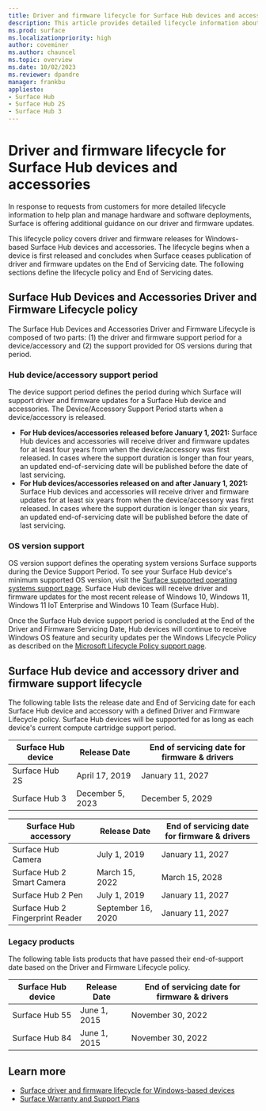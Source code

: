 ```yaml
---
title: Driver and firmware lifecycle for Surface Hub devices and accessories
description: This article provides detailed lifecycle information about Surface Hub and related accessories to help plan and manage hardware and software deployments. 
ms.prod: surface
ms.localizationpriority: high
author: coveminer
ms.author: chauncel
ms.topic: overview
ms.date: 10/02/2023
ms.reviewer: dpandre
manager: frankbu
appliesto:
- Surface Hub
- Surface Hub 2S
- Surface Hub 3
---
```


# Driver and firmware lifecycle for Surface Hub devices and accessories

In response to requests from customers for more detailed lifecycle information to help plan and manage hardware and software deployments, Surface is offering additional guidance on our driver and firmware updates.
 
This lifecycle policy covers driver and firmware releases for Windows-based Surface Hub devices and accessories. The lifecycle begins when a device is first released and concludes when Surface ceases publication of driver and firmware updates on the End of Servicing date. The following sections define the lifecycle policy and End of Servicing dates.

## Surface Hub Devices and Accessories Driver and Firmware Lifecycle policy

The Surface Hub Devices and Accessories Driver and Firmware Lifecycle is composed of two parts: (1) the driver and firmware support period for a device/accessory and (2) the support provided for OS versions during that period.
 
### Hub device/accessory support period

The device support period defines the period during which Surface will support driver and firmware updates for a Surface Hub device and accessories. The Device/Accessory Support Period starts when a device/accessory is released.

- **For Hub devices/accessories released before January 1, 2021:** Surface Hub devices and accessories will receive driver and firmware updates for at least four years from when the device/accessory was first released. In cases where the support duration is longer than four years, an updated end-of-servicing date will be published before the date of last servicing.
- **For Hub devices/accessories released on and after January 1, 2021:** Surface Hub devices and accessories will receive driver and firmware updates for at least six years from when the device/accessory was first released. In cases where the support duration is longer than six years, an updated end-of-servicing date will be published before the date of last servicing.

### OS version support

OS version support defines the operating system versions Surface supports during the Device Support Period. To see your Surface Hub device's minimum supported OS version, visit the [Surface supported operating systems support page](https://support.microsoft.com/help/2858199/surface-supported-operating-systems). Surface Hub devices will receive driver and firmware updates for the most recent release of Windows 10, Windows 11, Windows 11 IoT Enterprise and Windows 10 Team (Surface Hub).
 
Once the Surface Hub device support period is concluded at the End of the Driver and Firmware Servicing Date, Hub devices will continue to receive Windows OS feature and security updates per the Windows Lifecycle Policy as described on the [Microsoft Lifecycle Policy support page](https://support.microsoft.com/hub/4095338/microsoft-lifecycle-policy).
 
## Surface Hub device and accessory driver and firmware support lifecycle

The following table lists the release date and End of Servicing date for each Surface Hub device and accessory with a defined Driver and Firmware Lifecycle policy. Surface Hub devices will be supported for as long as each device's current compute cartridge support period.


Surface Hub device |Release Date | End of servicing date for firmware & drivers | 
---|---  |-----|
Surface Hub 2S | April 17, 2019 | January 11, 2027  |
Surface Hub 3 | December 5, 2023 | December 5, 2029  |

  
Surface Hub accessory| Release Date | End of servicing date for firmware & drivers  |
---|---  |----|
Surface Hub Camera | July 1, 2019 | January 11, 2027  
Surface Hub 2 Smart Camera | March 15, 2022 | March 15, 2028  
Surface Hub 2 Pen | July 1, 2019 | January 11, 2027  
Surface Hub 2 Fingerprint Reader | September 16, 2020 | January 11, 2027  

### Legacy products  

The following table lists products that have passed their end-of-support date based on the Driver and Firmware Lifecycle policy.

Surface Hub device |Release Date | End of servicing date for firmware & drivers  
---|---  |---|
Surface Hub 55 | June 1, 2015 | November 30, 2022  |
Surface Hub 84 | June 1, 2015 | November 30, 2022  |

## Learn more

- [Surface driver and firmware lifecycle for Windows-based devices](surface/surface-driver-firmware-lifecycle-support.md)
- [Surface Warranty and Support Plans](https://www.microsoft.com/surface/business/warranty-service-offerings-and-support)
